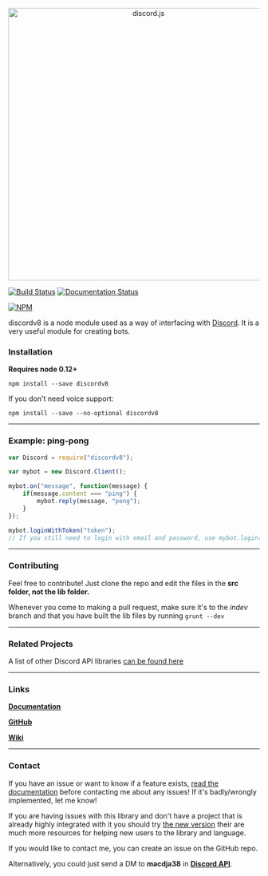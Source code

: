 <p align="center">
  <a href="https://hydrabolt.github.io/discord.js">
    <img alt="discord.js" src="http://hydrabolt.github.io/discord.js/res/logo.png" width="546">
  </a>
</p>

[![Build Status](https://travis-ci.org/macdja38/discord.js.svg)](https://travis-ci.org/macdja38/discord.js) [![Documentation Status](https://readthedocs.org/projects/discordjs/badge/?version=latest)](http://discordjs.readthedocs.org/en/latest/?badge=latest)

[![NPM](https://nodei.co/npm/discord.js.png?downloads=true&stars=true)](https://nodei.co/npm/discord.js/)


discordv8 is a node module used as a way of interfacing with [Discord](https://discordapp.com/). It is a very useful module for creating bots.

### Installation

**Requires node 0.12+**

`npm install --save discordv8`

If you don't need voice support:

`npm install --save --no-optional discordv8`

---

### Example: ping-pong
```js
var Discord = require("discordv8");

var mybot = new Discord.Client();

mybot.on("message", function(message) {
	if(message.content === "ping") {
		mybot.reply(message, "pong");
    }
});

mybot.loginWithToken("token");
// If you still need to login with email and password, use mybot.login("email", "password");
```
---

### Contributing

Feel free to contribute! Just clone the repo and edit the files in the **src folder, not the lib folder.**

Whenever you come to making a pull request, make sure it's to the *indev* branch and that you have built the lib files by running `grunt --dev`

---

### Related Projects

A list of other Discord API libraries [can be found here](https://discordapi.com/unofficial/libs.html)

---

### Links
**[Documentation](http://discordjs.readthedocs.org/en/latest/)**

**[GitHub](https://github.com/macdja38/discord.js)**

**[Wiki](https://github.com/macdja38/discord.js/wiki)**

---

### Contact

If you have an issue or want to know if a feature exists, [read the documentation](http://discordjs.readthedocs.org/en/latest/) before contacting me about any issues! If it's badly/wrongly implemented, let me know!

If you are having issues with this library and don't have a project that is already highly integrated with it you should try [the new version](https://discord.js.org/#/) their are much more resources for helping new users to the library and language.

If you would like to contact me, you can create an issue on the GitHub repo.

Alternatively, you could just send a DM to **macdja38** in [**Discord API**](https://discord.gg/0SBTUU1wZTYd2XyW).
